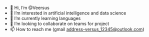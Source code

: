 - 👋 Hi, I’m @Veersus
- 👀 I’m interested in artificial intelligence and data science
- 🌱 I’m currently learning languages
- 💞️ I’m looking to collaborate on teams for project
- 📫 How to reach me (gmail address-versus_12345@outlook.com)

<!---
Veersus/Veersus is a ✨ special ✨ repository because its `README.md` (this file) appears on your GitHub profile.
You can click the Preview link to take a look at your changes.
--->
